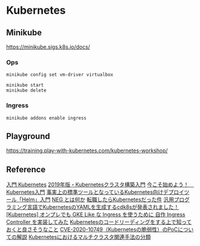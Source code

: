 # Kubernetes

## Minikube

<https://minikube.sigs.k8s.io/docs/>

### Ops

```bash=
minikube config set vm-driver virtualbox

minikube start
minikube delete
```

### Ingress

```bash=
minikube addons enable ingress
```

## Playground

<https://training.play-with-kubernetes.com/kubernetes-workshop/>

## Reference

[入門 Kubernetes](https://y-ohgi.com/introduction-kubernetes/)
[2019年版・Kubernetesクラスタ構築入門](https://knowledge.sakura.ad.jp/20955/)
[今こそ始めよう！　Kubernetes入門](https://thinkit.co.jp/series/7342)
[事実上の標準ツールとなっているKubernetes向けデプロイツール「Helm」入門](https://knowledge.sakura.ad.jp/23603/)
[NEG とは何か](https://medium.com/google-cloud-jp/neg-%E3%81%A8%E3%81%AF%E4%BD%95%E3%81%8B-cc1e2bbc979e)
[転職したらKubernetesだった件](https://qiita.com/yuanying/items/ceeeb7329a4fdc566546)
[汎用プログラミング言語でKubernetesのYAMLを生成するcdk8sが発表されました！](https://dev.classmethod.jp/articles/end-yaml-with-cdk8s/)
[[Kubernetes] オンプレでも GKE Like な Ingress を使うために 自作 Ingress Controller を実装してみた](https://cyberagent.ai/blog/pr/kubernetes/3758/)
[Kubernetesのコードリーディングをする上で知っておくと良さそうなこと](https://medium.com/@bells17/things-you-should-know-about-reading-kubernetes-codes-933b0ee6181d)
[CVE-2020-10749（Kubernetesの脆弱性）のPoCについての解説](https://knqyf263.hatenablog.com/entry/2020/06/19/063431)
[Kubernetesにおけるマルチクラスタ関連手法の分類](https://amsy810.hateblo.jp/entry/2020/06/17/090000)

